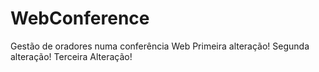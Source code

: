 # WebConference
Gestão de oradores numa conferência Web
Primeira alteração!
Segunda alteração!
Terceira Alteração!